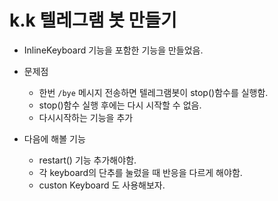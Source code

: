 # k.k 텔레그램 봇 만들기

- InlineKeyboard 기능을 포함한 기능을 만들었음.

- 문제점
  - 한번 ```/bye``` 메시지 전송하면 텔레그램봇이 stop()함수를 실행함.
  - stop()함수 실행 후에는 다시 시작할 수 없음.
  - 다시시작하는 기능을 추가
  
- 다음에 해볼 기능
  - restart() 기능 추가해야함.
  - 각 keyboard의 단추를 눌렀을 때 반응을 다르게 해야함.
  - custon Keyboard 도 사용해보자.

